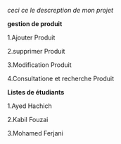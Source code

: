*ceci ce le descreption de mon projet*

**gestion de produit**

1.Ajouter  Produit

2.supprimer Produit 

3.Modification Produit

4.Consultatione et recherche Produit

**Listes de étudiants**

1.Ayed Hachich

2.Kabil Fouzai

3.Mohamed Ferjani
